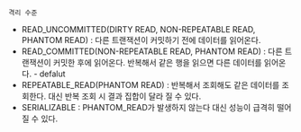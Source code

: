 	격리 수준
- READ_UNCOMMITTED(DIRTY READ, NON-REPEATABLE READ, PHANTOM READ) : 다른 트랜잭션이 커밋하기 전에 데이터를 읽어온다. 
- READ_COMMITTED(NON-REPEATABLE READ, PHANTOM READ) : 다른 트랜잭션이 커밋한 후에 읽어온다. 반복해서 같은 행을 읽으면 다른 데이터를 읽어온다.  - defalut
- REPEATABLE_READ(PHANTOM READ) : 반복해서 조회해도 같은 데이터를 조회한다. 대신 반복 조회 시 결과 집합이 달라 질 수 있다.
- SERIALIZABLE : PHANTOM_READ가 발생하지 않는다 대신 성능이 급격히 떨어질 수 있다.
